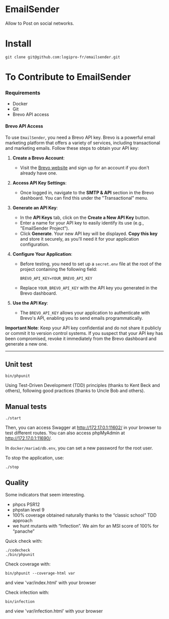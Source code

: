 # EmailSender

Allow to Post on social networks.

# Install

```console
git clone git@github.com:logipro-fr/emailsender.git
```

# To Contribute to EmailSender

### Requirements

- Docker
- Git
- Brevo API access

#### Brevo API Access

To use `EmailSender`, you need a Brevo API key. Brevo is a powerful email marketing platform that offers a variety of services, including transactional and marketing emails. Follow these steps to obtain your API key:

1. **Create a Brevo Account**:
   - Visit the [Brevo website](https://www.brevo.com) and sign up for an account if you don't already have one.

2. **Access API Key Settings**:
   - Once logged in, navigate to the **SMTP & API** section in the Brevo dashboard. You can find this under the "Transactional" menu.

3. **Generate an API Key**:
   - In the **API Keys** tab, click on the **Create a New API Key** button.
   - Enter a name for your API key to easily identify its use (e.g., "EmailSender Project").
   - Click **Generate**. Your new API key will be displayed. **Copy this key** and store it securely, as you'll need it for your application configuration.

4. **Configure Your Application**:
   - Before testing, you need to set up a `secret.env` file at the root of the project containing the following field:

     ```plaintext
     BREVO_API_KEY=YOUR_BREVO_API_KEY
     ```

   - Replace `YOUR_BREVO_API_KEY` with the API key you generated in the Brevo dashboard.

5. **Use the API Key**:
   - The `BREVO_API_KEY` allows your application to authenticate with Brevo's API, enabling you to send emails programmatically.

**Important Note**: Keep your API key confidential and do not share it publicly or commit it to version control systems. If you suspect that your API key has been compromised, revoke it immediately from the Brevo dashboard and generate a new one.

--- 

## Unit test

```console
bin/phpunit
```

Using Test-Driven Development (TDD) principles (thanks to Kent Beck and others), following good practices (thanks to Uncle Bob and others).

## Manual tests

```console
./start
```
Then, you can access Swagger at http://172.17.0.1:11602/ in your browser to test different routes. 
You can also access phpMyAdmin at http://172.17.0.1:11690/.

In `docker/mariad/db.env`, you can set a new password for the root user.

To stop the application, use:

```console
./stop
```

## Quality

Some indicators that seem interesting.

* phpcs PSR12
* phpstan level 9
* 100% coverage obtained naturally thanks to the “classic school” TDD approach
* we hunt mutants with “Infection”. We aim for an MSI score of 100% for “panache”


Quick check with:
```console
./codecheck
./bin/phpunit
```

Check coverage with:
```console
bin/phpunit --coverage-html var
```
and view 'var/index.html' with your browser

Check infection with:
```console
bin/infection
```
and view 'var/infection.html' with your browser